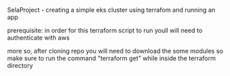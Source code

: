 SelaProject - creating a simple eks cluster using terrafom and running an app

prerequisite:
in order for this terraform script to run youll will need to authenticate with aws

more so, after cloning repo you will need to download the some modules so make sure
to run the command "terraform get" while inside the terraform directory
